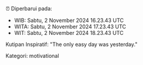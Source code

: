 ⏰ Diperbarui pada:
- WIB: Sabtu, 2 November 2024 16.23.43 UTC
- WITA: Sabtu, 2 November 2024 17.23.43 UTC
- WIT: Sabtu, 2 November 2024 18.23.43 UTC

Kutipan Inspiratif:
"The only easy day was yesterday."


Kategori: motivational

